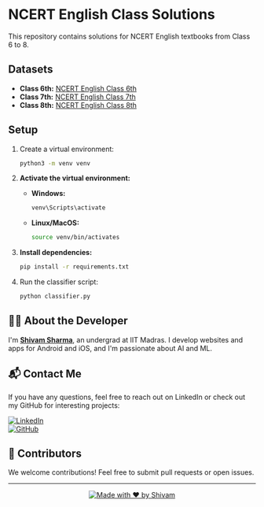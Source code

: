 
# NCERT English Class Solutions

This repository contains solutions for NCERT English textbooks from Class 6 to 8.

## Datasets
- **Class 6th:** [NCERT English Class 6th](https://huggingface.co/datasets/theshivam7/NCERT-English_Class6th)
- **Class 7th:** [NCERT English Class 7th](https://huggingface.co/datasets/Tejasgawas/class7english)
- **Class 8th:** [NCERT English Class 8th](https://huggingface.co/datasets/herambpatil2004/Class8th)

## Setup

1. Create a virtual environment:

   ```bash
   python3 -m venv venv

2. **Activate the virtual environment:**  
   - **Windows:**  
     ```sh
     venv\Scripts\activate
     ```
   - **Linux/MacOS:**  
     ```sh
     source venv/bin/activates
     ```

3. **Install dependencies:**  
   ```sh
   pip install -r requirements.txt
   ```

4. Run the classifier script:

   ```bash
   python classifier.py
   ```

## 👨‍💻 About the Developer
I'm [**Shivam Sharma**](https://www.linkedin.com/in/theshivam7/), an undergrad at IIT Madras. I develop websites and apps for Android and iOS, and I'm passionate about AI and ML.

## 📬 Contact Me
If you have any questions, feel free to reach out on LinkedIn or check out my GitHub for interesting projects:

[![LinkedIn](https://img.shields.io/badge/LinkedIn-0077B5?style=flat-square&logo=linkedin&logoColor=white)](https://www.linkedin.com/in/theshivam7/)  
[![GitHub](https://img.shields.io/badge/GitHub-100000?style=flat-square&logo=github&logoColor=white)](https://www.github.com/theshivam7/)


## 🤝 Contributors
We welcome contributions! Feel free to submit pull requests or open issues.

---

<div align="center">
  
[![Made with ❤️ by Shivam](https://img.shields.io/badge/Made%20with%20%E2%9D%A4%EF%B8%8F%20by-Shivam-red?style=for-the-badge)](https://github.com/theshivam7)

</div>
